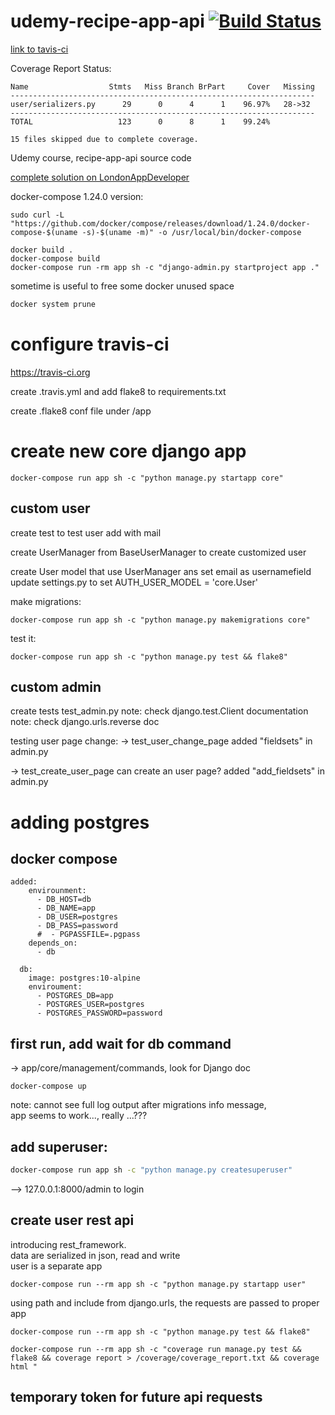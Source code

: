 # udemy-recipe-app-api [![Build Status](https://travis-ci.org/mpasquini/udemy-recipe-app-api.svg?branch=development)](https://travis-ci.org/mpasquini/udemy-recipe-app-api)  
[link to tavis-ci](https://travis-ci.org/mpasquini/udemy-recipe-app-api)  

Coverage Report Status:  
```coverage
Name                  Stmts   Miss Branch BrPart     Cover   Missing
--------------------------------------------------------------------
user/serializers.py      29      0      4      1    96.97%   28->32
--------------------------------------------------------------------
TOTAL                   123      0      8      1    99.24%

15 files skipped due to complete coverage.
```


Udemy course, recipe-app-api source code  

[complete solution on LondonAppDeveloper](https://github.com/LondonAppDeveloper/recipe-app-api/tree/master/app/core)  

docker-compose 1.24.0 version:  
```
sudo curl -L "https://github.com/docker/compose/releases/download/1.24.0/docker-compose-$(uname -s)-$(uname -m)" -o /usr/local/bin/docker-compose   
```  

```
docker build .  
docker-compose build  
docker-compose run -rm app sh -c "django-admin.py startproject app ."  
```

sometime is useful to free some docker unused space 
```bash    
docker system prune 
```  

# configure travis-ci
https://travis-ci.org

create .travis.yml
and add flake8 to requirements.txt

create .flake8 conf file under /app


# create new core django app  
```
docker-compose run app sh -c "python manage.py startapp core"
```

## custom user
create test to test user add with mail  

create UserManager from BaseUserManager to create customized user  

create User model that use UserManager ans set email as usernamefield  
update settings.py to set AUTH_USER_MODEL = 'core.User'  

make migrations:
```
docker-compose run app sh -c "python manage.py makemigrations core"   
```
test it:
```
docker-compose run app sh -c "python manage.py test && flake8"  
```


## custom admin
create tests test_admin.py
note: check django.test.Client documentation
note: check django.urls.reverse doc

testing user page change: 
-> test_user_change_page 
added "fieldsets" in admin.py

-> test_create_user_page
can create an user page?
added "add_fieldsets" in admin.py

# adding postgres
## docker compose
```docker-compose
added: 
    envirounment:
      - DB_HOST=db
      - DB_NAME=app
      - DB_USER=postgres
      - DB_PASS=password
      #  - PGPASSFILE=.pgpass
    depends_on:
      - db

  db:
    image: postgres:10-alpine
    enviroument:
      - POSTGRES_DB=app
      - POSTGRES_USER=postgres
      - POSTGRES_PASSWORD=password
```      

## first run, add wait for db command  
-> app/core/management/commands, look for Django doc   
```
docker-compose up    
```
note: cannot see full log output after migrations info message,     
app seems to work..., really ...???  


## add superuser:  
```bash
docker-compose run app sh -c "python manage.py createsuperuser"    
```
--> 127.0.0.1:8000/admin to login   

## create user rest api
introducing rest_framework.   
data are serialized in json, read and write  
user is a separate app  

```
docker-compose run --rm app sh -c "python manage.py startapp user"    
```
using path and include from django.urls, the requests are passed to proper app  

```
docker-compose run --rm app sh -c "python manage.py test && flake8"  

docker-compose run --rm app sh -c "coverage run manage.py test && flake8 && coverage report > /coverage/coverage_report.txt && coverage html "  
```



## temporary token for future api requests


